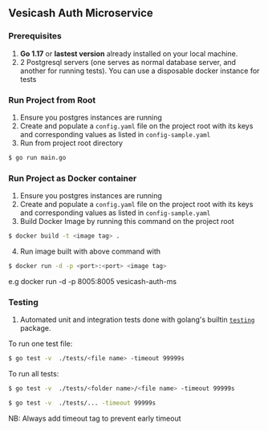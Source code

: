 ## Vesicash Auth Microservice

### Prerequisites

1. **Go 1.17** or **lastest version** already installed on your local machine.
2. 2 Postgresql servers (one serves as normal database server, and another for running tests). You can use a disposable docker instance for tests

### Run Project from Root

1. Ensure you postgres instances are running
2. Create and populate a `config.yaml` file on the project root with its keys and corresponding values as listed in `config-sample.yaml`
3. Run from project root directory

```bash
$ go run main.go
```

### Run Project as Docker container

1. Ensure you postgres instances are running
2. Create and populate a `config.yaml` file on the project root with its keys and corresponding values as listed in `config-sample.yaml`
3. Build Docker Image by running this command on the project root

```bash
$ docker build -t <image tag> .
```

4. Run image built with above command with

```bash
$ docker run -d -p <port>:<port> <image tag>
```

e.g docker run -d -p 8005:8005 vesicash-auth-ms

### Testing

1. Automated unit and integration tests done with golang's builtin [`testing`](https://pkg.go.dev/testing) package.

To run one test file:

```bash
$ go test -v  ./tests/<file name> -timeout 99999s
```

To run all tests:

```bash
$ go test -v  ./tests/<folder name>/<file name> -timeout 99999s
```

```bash
$ go test -v  ./tests/... -timeout 99999s
```

NB: Always add timeout tag to prevent early timeout
